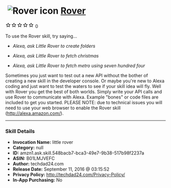 # &nbsp;<img src="skill_icon" alt="Rover icon" width="36"> [Rover](http://alexa.amazon.com/#skills/amzn1.ask.skill.548bacb7-bca3-49e7-9b38-517b98f2237a)
![0 stars](../../images/ic_star_border_black_18dp_1x.png)![0 stars](../../images/ic_star_border_black_18dp_1x.png)![0 stars](../../images/ic_star_border_black_18dp_1x.png)![0 stars](../../images/ic_star_border_black_18dp_1x.png)![0 stars](../../images/ic_star_border_black_18dp_1x.png) 0

To use the Rover skill, try saying...

* *Alexa, ask Little Rover to create folders*

* *Alexa, ask Little Rover to fetch christmas*

* *Alexa, ask Little Rover to fetch metro using seven hundred four*

Sometimes you just want to test out a new API without the bother of creating a new skill in the developer console.  Or maybe you're new to Alexa coding and just want to test the waters to see if your skill idea will fly.  Well with Rover you get the best of both worlds.  Simply write your API calls and use Rover to communicate with Alexa.  Example "bones" or code files are included to get you started.  PLEASE NOTE: due to technical issues you will need to use your web browser to enable the Rover skill (http://alexa.amazon.com/).

***

### Skill Details

* **Invocation Name:** little rover
* **Category:** null
* **ID:** amzn1.ask.skill.548bacb7-bca3-49e7-9b38-517b98f2237a
* **ASIN:** B01LMJVEFC
* **Author:** techdad24.com
* **Release Date:** September 11, 2016 @ 03:15:52
* **Privacy Policy:** http://techdad24.com/Privacy-Policy/
* **In-App Purchasing:** No
